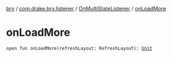 [brv](../../index.md) / [com.drake.brv.listener](../index.md) / [OnMultiStateListener](index.md) / [onLoadMore](./on-load-more.md)

# onLoadMore

`open fun onLoadMore(refreshLayout: RefreshLayout): `[`Unit`](https://kotlinlang.org/api/latest/jvm/stdlib/kotlin/-unit/index.html)